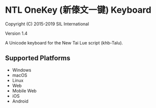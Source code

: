 NTL OneKey (新傣文一键) Keyboard
==============================

Copyright (C) 2015-2019 SIL International

Version 1.4

A Unicode keyboard for the New Tai Lue script (khb-Talu).

Supported Platforms
-------------------
 * Windows
 * macOS
 * Linux
 * Web
 * Mobile Web
 * iOS
 * Android
